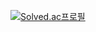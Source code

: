 [![Solved.ac프로필](http://mazassumnida.wtf/api/v2/generate_badge?boj=qlrndepddl)](https://solved.ac/qlrndepddl)

<!--
**RaemorrisV/RaemorrisV** is a ✨ _special_ ✨ repository because its `README.md` (this file) appears on your GitHub profile.

Here are some ideas to get you started:

- 🔭 I’m currently working on ...
- 🌱 I’m currently learning ...
- 👯 I’m looking to collaborate on ...
- 🤔 I’m looking for help with ...
- 💬 Ask me about ...
- 📫 How to reach me: ...
- 😄 Pronouns: ...
- ⚡ Fun fact: ...
-->

